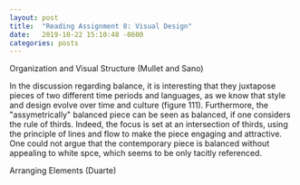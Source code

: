 ```yaml
---
layout: post
title:  "Reading Assignment 8: Visual Design"
date:   2019-10-22 15:10:48 -0600
categories: posts
---
```


Organization and Visual Structure (Mullet and Sano)

In the discussion regarding balance, it is interesting that they juxtapose 
pieces of two different time periods and languages, 
as we know that style and design evolve over time and culture (figure 111).
Furthermore, the "assymetrically" balanced piece can be seen as balanced,
if one considers the rule of thirds.
Indeed, the focus is set at an intersection of thirds, using the principle
of lines and flow to make the piece engaging and attractive.
One could not argue that the contemporary piece is balanced without appealing
to white spce, which seems to be only tacitly referenced. 


Arranging Elements (Duarte)
